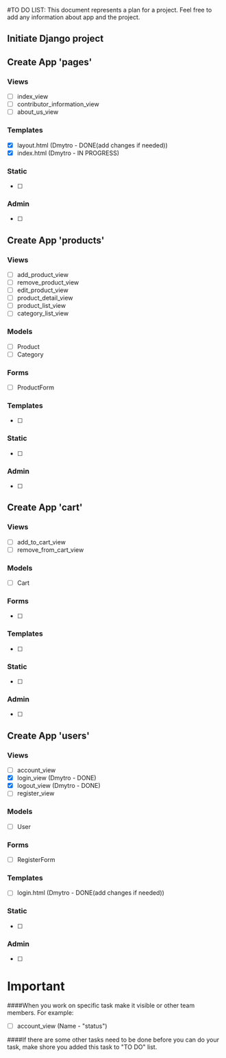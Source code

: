 #TO DO LIST:
This document represents a plan for a project. Feel free to add any information about app and the project.
## Initiate Django project
## Create App 'pages'
### Views
- [ ] index_view 
- [ ] contributor_information_view
- [ ] about_us_view
### Templates
- [x] layout.html (Dmytro - DONE(add changes if needed))
- [x] index.html (Dmytro - IN PROGRESS)
### Static
- [ ]
### Admin
- [ ]

## Create App 'products'
### Views
- [ ] add_product_view
- [ ] remove_product_view
- [ ] edit_product_view
- [ ] product_detail_view
- [ ] product_list_view
- [ ] category_list_view
### Models
- [ ] Product
- [ ] Category
### Forms
- [ ] ProductForm
### Templates
- [ ]
### Static
- [ ]
### Admin
- [ ]

## Create App 'cart'
### Views
- [ ] add_to_cart_view
- [ ] remove_from_cart_view
### Models
- [ ] Cart
### Forms
- [ ]
### Templates
- [ ]
### Static
- [ ]
### Admin
- [ ]

## Create App 'users'
### Views
- [ ] account_view
- [x] login_view (Dmytro - DONE)
- [x] logout_view (Dmytro - DONE)
- [ ] register_view
### Models
- [ ] User
### Forms
- [ ] RegisterForm
### Templates
- [ ] login.html (Dmytro - DONE(add changes if needed))
### Static
- [ ]
### Admin
- [ ]

# Important
####When you work on specific task make it visible or other team members.
For example:
- [ ] account_view (Name - "status")

####If there are some other tasks need to be done before you can do your task, make shore you added this task to "TO DO" list.

